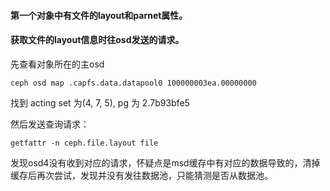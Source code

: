 #### 第一个对象中有文件的layout和parnet属性。
#### 获取文件的layout信息时往osd发送的请求。

先查看对象所在的主osd

    ceph osd map .capfs.data.datapool0 100000003ea.00000000
  
找到 acting set 为(4, 7, 5), pg 为 2.7b93bfe5  

然后发送查询请求：

    getfattr -n ceph.file.layout file

发现osd4没有收到对应的请求，怀疑点是msd缓存中有对应的数据导致的，清掉缓存后再次尝试，发现并没有发往数据池，只能猜测是否从数据池。



    
